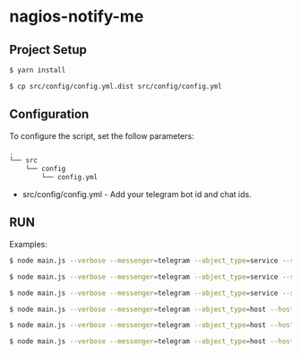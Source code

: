 # nagios-notify-me

## Project Setup
```bash
$ yarn install
```

```bash
$ cp src/config/config.yml.dist src/config/config.yml
```

## Configuration
To configure the script, set the follow parameters:
```bash
.
└── src
    └── config
        └── config.yml
```
- src/config/config.yml - Add your telegram bot id and chat ids.

## RUN
Examples:

```bash
$ node main.js --verbose --messenger=telegram --object_type=service --servicestate="OK" --hostname="rsilveira.com" --servicedesc="load" --output="OK - load average: 0.02 0.01 0.01"
```

```bash
$ node main.js --verbose --messenger=telegram --object_type=service --servicestate="WARNING" --hostname="rsilveira.com" --servicedesc="load" --output="WARNING - load average: 3.48 4.19 2.74"
```

```bash
$ node main.js --verbose --messenger=telegram --object_type=service --servicestate="CRITICAL" --hostname="rsilveira.com" --servicedesc="load" --output="CRITICAL - load average: 233.29 154.35 15.05"
```

```bash
$ node main.js --verbose --messenger=telegram --object_type=host --hoststate="UNREACHABLE" --hostname="rsilveira.com" --output="Network Unreachable (rsilveira.com)"
```

```bash
$ node main.js --verbose --messenger=telegram --object_type=host --hoststate="DOWN" --hostname="rsilveira.com" --output="PING CRITICAL - Packet loss = 100%"
```

```bash
$ node main.js --verbose --messenger=telegram --object_type=host --hoststate="DOWN" --hostname="rsilveira.com" --hoststate="UP" --output="PING OK - Packet loss = 0%, RTA = 3.74 ms"
```